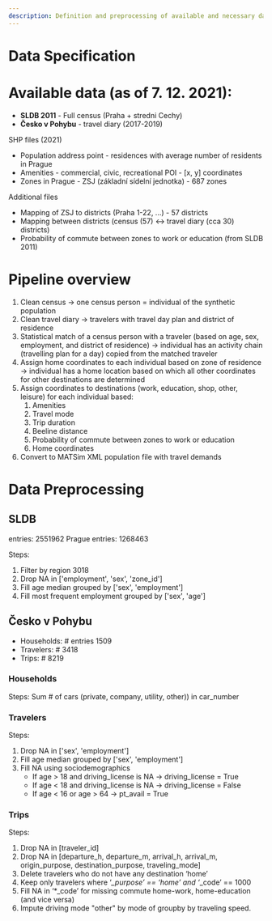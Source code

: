 ```yaml
---
description: Definition and preprocessing of available and necessary data to create a synthetic population.
---
```

# Data Specification

# Available data (as of 7. 12. 2021):
* **SLDB 2011** - Full census (Praha + stredni Cechy) 
* **Česko v Pohybu** - travel diary (2017-2019)

SHP files (2021)
* Population address point - residences with average number of residents in Prague
* Amenities - commercial, civic, recreational POI - [x, y] coordinates
* Zones in Prague - ZSJ (základní sídelní jednotka) - 687 zones

Additional files 
* Mapping of ZSJ to districts (Praha 1-22, ...) - 57 districts
* Mapping between districts (census (57) <-> travel diary (cca 30) districts)
* Probability of commute between zones to work or education (from SLDB 2011)

# Pipeline overview
1. Clean census -> one census person = individual of the synthetic population
2. Clean travel diary -> travelers with travel day plan and district of residence
3. Statistical match of a census person with a traveler (based on age, sex, employment, and district of residence) -> individual has an activity chain (travelling plan for a day) copied from the matched traveler
4. Assign home coordinates to each individual based on zone of residence -> individual has a home location based on which all other coordinates for other destinations are determined
5. Assign coordinates to destinations (work, education, shop, other, leisure) for each individual based:
    1. Amenities
    2. Travel mode
    3. Trip duration
    4. Beeline distance 
    5. Probability of commute between zones to work or education
    6. Home coordinates
6. Convert to MATSim XML population file with travel demands

# Data Preprocessing

## SLDB
entries: 2551962
Prague entries: 1268463

Steps:
1. Filter by region 3018
2. Drop NA in ['employment', 'sex', 'zone_id']
3. Fill age median grouped by ['sex', 'employment']
4. Fill most frequent employment grouped by ['sex', 'age']


## Česko v Pohybu
* Households: # entries 1509
* Travelers: # 3418
* Trips: # 8219

### Households
Steps:
    Sum # of cars (private, company, utility, other)) in car_number

### Travelers
Steps:
1. Drop NA in ['sex', 'employment']
2. Fill age median grouped by ['sex', 'employment']
3. Fill NA using sociodemographics
    - If age > 18 and driving_license is NA -> driving_license = True
    - If age < 18 and driving_license is NA -> driving_license = False
    - If age < 16 or age > 64 -> pt_avail = True

### Trips
Steps:
1. Drop NA in [traveler_id]
2. Drop NA in [departure_h, departure_m, arrival_h, arrival_m, origin_purpose, destination_purpose, traveling_mode]
3. Delete travelers who do not have any destination ‘home’
4. Keep only travelers where ‘*_purpose’ == ‘home’ and ‘*_code’ == 1000
5. Fill NA in ‘*_code’ for missing commute home-work, home-education (and vice versa)
6. Impute driving mode "other" by mode of groupby by traveling speed.
